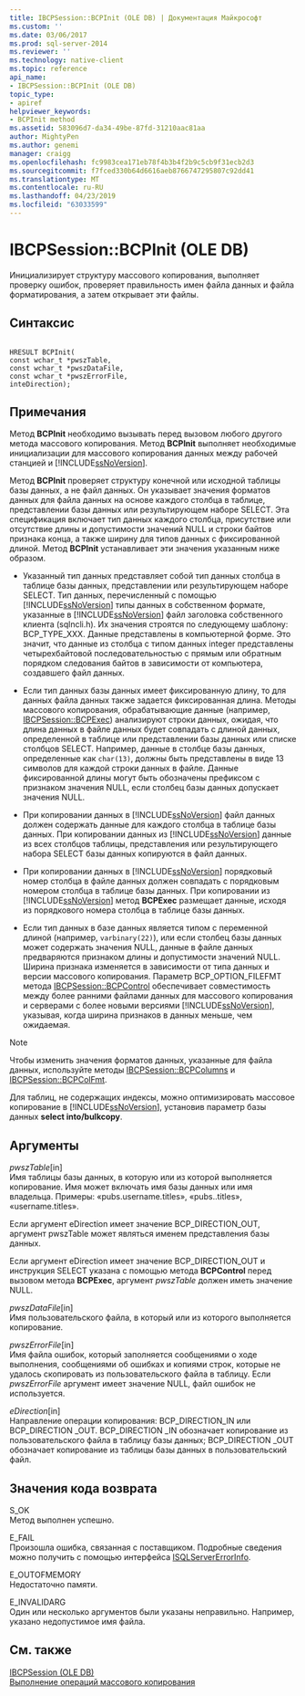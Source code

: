 ```yaml
---
title: IBCPSession::BCPInit (OLE DB) | Документация Майкрософт
ms.custom: ''
ms.date: 03/06/2017
ms.prod: sql-server-2014
ms.reviewer: ''
ms.technology: native-client
ms.topic: reference
api_name:
- IBCPSession::BCPInit (OLE DB)
topic_type:
- apiref
helpviewer_keywords:
- BCPInit method
ms.assetid: 583096d7-da34-49be-87fd-31210aac81aa
author: MightyPen
ms.author: genemi
manager: craigg
ms.openlocfilehash: fc9983cea171eb78f4b3b4f2b9c5cb9f31ecb2d3
ms.sourcegitcommit: f7fced330b64d6616aeb8766747295807c92dd41
ms.translationtype: MT
ms.contentlocale: ru-RU
ms.lasthandoff: 04/23/2019
ms.locfileid: "63033599"
---
```

# <a name="ibcpsessionbcpinit-ole-db"></a>IBCPSession::BCPInit (OLE DB)
  Инициализирует структуру массового копирования, выполняет проверку ошибок, проверяет правильность имен файла данных и файла форматирования, а затем открывает эти файлы.  
  
## <a name="syntax"></a>Синтаксис  
  
```  
  
HRESULT BCPInit(   
const wchar_t *pwszTable,  
const wchar_t *pwszDataFile,  
const wchar_t *pwszErrorFile,  
inteDirection);  
```  
  
## <a name="remarks"></a>Примечания  
 Метод **BCPInit** необходимо вызывать перед вызовом любого другого метода массового копирования. Метод **BCPInit** выполняет необходимые инициализации для массового копирования данных между рабочей станцией и [!INCLUDE[ssNoVersion](../../includes/ssnoversion-md.md)].  
  
 Метод **BCPInit** проверяет структуру конечной или исходной таблицы базы данных, а не файл данных. Он указывает значения форматов данных для файла данных на основе каждого столбца в таблице, представлении базы данных или результирующем наборе SELECT. Эта спецификация включает тип данных каждого столбца, присутствие или отсутствие длины и допустимости значений NULL и строки байтов признака конца, а также ширину для типов данных с фиксированной длиной. Метод **BCPInit** устанавливает эти значения указанным ниже образом.  
  
-   Указанный тип данных представляет собой тип данных столбца в таблице базы данных, представлении или результирующем наборе SELECT. Тип данных, перечисленный с помощью [!INCLUDE[ssNoVersion](../../includes/ssnoversion-md.md)] типы данных в собственном формате, указанные в [!INCLUDE[ssNoVersion](../../includes/ssnoversion-md.md)] файл заголовка собственного клиента (sqlncli.h). Их значения строятся по следующему шаблону: BCP_TYPE_XXX. Данные представлены в компьютерной форме. Это значит, что данные из столбца с типом данных integer представлены четырехбайтовой последовательностью с прямым или обратным порядком следования байтов в зависимости от компьютера, создавшего файл данных.  
  
-   Если тип данных базы данных имеет фиксированную длину, то для данных файла данных также задается фиксированная длина. Методы массового копирования, обрабатывающие данные (например, [IBCPSession::BCPExec](ibcpsession-bcpexec-ole-db.md)) анализируют строки данных, ожидая, что длина данных в файле данных будет совпадать с длиной данных, определенной в таблице или представлении базы данных или списке столбцов SELECT. Например, данные в столбце базы данных, определенные как `char(13)`, должны быть представлены в виде 13 символов для каждой строки данных в файле. Данные фиксированной длины могут быть обозначены префиксом с признаком значения NULL, если столбец базы данных допускает значения NULL.  
  
-   При копировании данных в [!INCLUDE[ssNoVersion](../../includes/ssnoversion-md.md)] файл данных должен содержать данные для каждого столбца в таблице базы данных. При копировании данных из [!INCLUDE[ssNoVersion](../../includes/ssnoversion-md.md)] данные из всех столбцов таблицы, представления или результирующего набора SELECT базы данных копируются в файл данных.  
  
-   При копировании данных в [!INCLUDE[ssNoVersion](../../includes/ssnoversion-md.md)] порядковый номер столбца в файле данных должен совпадать с порядковым номером столбца в таблице базы данных. При копировании из [!INCLUDE[ssNoVersion](../../includes/ssnoversion-md.md)] метод **BCPExec** размещает данные, исходя из порядкового номера столбца в таблице базы данных.  
  
-   Если тип данных в базе данных является типом с переменной длиной (например, `varbinary(22)`), или если столбец базы данных может содержать значения NULL, данные в файле данных предваряются признаком длины и допустимости значений NULL. Ширина признака изменяется в зависимости от типа данных и версии массового копирования. Параметр BCP_OPTION_FILEFMT метода [IBCPSession::BCPControl](ibcpsession-bcpcontrol-ole-db.md) обеспечивает совместимость между более ранними файлами данных для массового копирования и серверами с более новыми версиями [!INCLUDE[ssNoVersion](../../includes/ssnoversion-md.md)], указывая, когда ширина признаков в данных меньше, чем ожидаемая.  
  
> [!NOTE]  
>  Чтобы изменить значения форматов данных, указанные для файла данных, используйте методы [IBCPSession::BCPColumns](ibcpsession-bcpcolumns-ole-db.md) и [IBCPSession::BCPColFmt](ibcpsession-bcpcolfmt-ole-db.md).  
  
 Для таблиц, не содержащих индексы, можно оптимизировать массовое копирование в [!INCLUDE[ssNoVersion](../../includes/ssnoversion-md.md)], установив параметр базы данных **select into/bulkcopy**.  
  
## <a name="arguments"></a>Аргументы  
 *pwszTable*[in]  
 Имя таблицы базы данных, в которую или из которой выполняется копирование. Имя может включать имя базы данных или имя владельца. Примеры: «pubs.username.titles», «pubs..titles», «username.titles».  
  
 Если аргумент eDirection имеет значение BCP_DIRECTION_OUT, аргумент pwszTable может являться именем представления базы данных.  
  
 Если аргумент eDirection имеет значение BCP_DIRECTION_OUT и инструкция SELECT указана с помощью метода **BCPControl** перед вызовом метода **BCPExec**, аргумент *pwszTable* должен иметь значение NULL.  
  
 *pwszDataFile*[in]  
 Имя пользовательского файла, в который или из которого выполняется копирование.  
  
 *pwszErrorFile*[in]  
 Имя файла ошибок, который заполняется сообщениями о ходе выполнения, сообщениями об ошибках и копиями строк, которые не удалось скопировать из пользовательского файла в таблицу. Если *pwszErrorFile* аргумент имеет значение NULL, файл ошибок не используется.  
  
 *eDirection*[in]  
 Направление операции копирования: BCP_DIRECTION_IN или BCP_DIRECTION _OUT. BCP_DIRECTION _IN обозначает копирование из пользовательского файла в таблицу базы данных; BCP_DIRECTION _OUT обозначает копирование из таблицы базы данных в пользовательский файл.  
  
## <a name="return-code-values"></a>Значения кода возврата  
 S_OK  
 Метод выполнен успешно.  
  
 E_FAIL  
 Произошла ошибка, связанная с поставщиком. Подробные сведения можно получить с помощью интерфейса [ISQLServerErrorInfo](../../database-engine/dev-guide/isqlservererrorinfo-ole-db.md).  
  
 E_OUTOFMEMORY  
 Недостаточно памяти.  
  
 E_INVALIDARG  
 Один или несколько аргументов были указаны неправильно. Например, указано недопустимое имя файла.  
  
## <a name="see-also"></a>См. также  
 [IBCPSession &#40;OLE DB&#41;](ibcpsession-ole-db.md)   
 [Выполнение операций массового копирования](../native-client/features/performing-bulk-copy-operations.md)  
  
  
